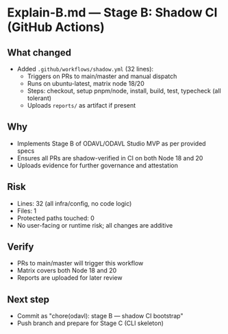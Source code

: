 # Explain-B.md — Stage B: Shadow CI (GitHub Actions)

## What changed
- Added `.github/workflows/shadow.yml` (32 lines):
  - Triggers on PRs to main/master and manual dispatch
  - Runs on ubuntu-latest, matrix node 18/20
  - Steps: checkout, setup pnpm/node, install, build, test, typecheck (all tolerant)
  - Uploads `reports/` as artifact if present

## Why
- Implements Stage B of ODAVL/ODAVL Studio MVP as per provided specs
- Ensures all PRs are shadow-verified in CI on both Node 18 and 20
- Uploads evidence for further governance and attestation

## Risk
- Lines: 32 (all infra/config, no code logic)
- Files: 1
- Protected paths touched: 0
- No user-facing or runtime risk; all changes are additive

## Verify
- PRs to main/master will trigger this workflow
- Matrix covers both Node 18 and 20
- Reports are uploaded for later review

## Next step
- Commit as "chore(odavl): stage B — shadow CI bootstrap"
- Push branch and prepare for Stage C (CLI skeleton)
